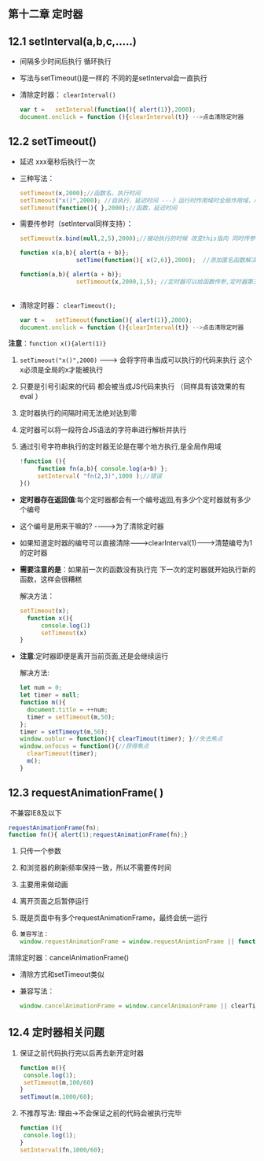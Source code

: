 ## 第十二章 定时器

## 12.1 setInterval(a,b,c,.....) 

- 间隔多少时间后执行 循环执行

- 写法与setTimeout()是一样的 不同的是setInterval会一直执行

- 清除定时器：
  			`clearInterval()`

  ```javascript
  var t =   setInterval(function(){ alert(1)},2000);
  document.onclick = function (){clearInterval(t)} -->点击清除定时器
  ```

## 12.2 setTimeout() 

- 延迟 xxx毫秒后执行一次

- 三种写法：

  ```javascript
  setTimeout(x,2000);//函数名，执行时间
  setTimeout("x()",2000); //自执行，延迟时间 ---》运行时作用域时全局作用域，局部作用域是无法访问到的
  setTimeout(function(){ },2000);//函数，延迟时间
  ```

- 需要传参时（setInterval同样支持）：

  ```javascript
  setTimeout(x.bind(null,2,5),2000);//被动执行的时候 改变this指向 同时传参  不兼容IE6，7，8
  
  function x(a,b){ alert(a + b)};
  				  setTime(function(){ x(2,6)},2000);  //添加匿名函数解决
  
  function(a,b){ alert(a + b)};
  				  setTimeout(x,2000,1,5); //定时器可以给函数传参,定时器第三个参数对应函数第一位参数以此类推,同规则适应setInterval
  	
  ```

- 清除定时器：
  			`clearTimeout();`

  ```javascript
  var t =   setTimeout(function(){ alert(1)},2000);
  document.onclick = function (){clearInterval(t)} -->点击清除定时器
  ```

**注意**：`function x(){alert(1)}`

1. `setTimeout("x()",2000)` ---> 会将字符串当成可以执行的代码来执行  这个x必须是全局的x才能被执行

2. 只要是引号引起来的代码 都会被当成JS代码来执行  （同样具有该效果的有eval ）

3. 定时器执行的间隔时间无法绝对达到零  

4. 定时器可以将一段符合JS语法的字符串进行解析并执行

5. 通过引号字符串执行的定时器无论是在哪个地方执行,是全局作用域

   ```javascript
   !function (){ 
   		function fn(a,b){ console.log(a+b) };
   		setInterval( "fn(2,3)",1000 );//错误
   }()
   ```

- **定时器存在返回值**:每个定时器都会有一个编号返回,有多少个定时器就有多少个编号
- 这个编号是用来干嘛的?   ---->为了清除定时器
- 如果知道定时器的编号可以直接清除--->clearInterval(1)--->清楚编号为1的定时器

- **需要注意的是**：如果前一次的函数没有执行完 下一次的定时器就开始执行新的函数，这样会很糟糕

  解决方法：

  ```javascript
  setTimeout(x);
  	function x(){ 
  		console.log(1)
  		setTimeout(x)
  }
  ```

  

- **注意**:定时器即便是离开当前页面,还是会继续运行

  解决方法:

  ```javascript
  let num = 0;
  let timer = null;
  function m(){
  	document.title = ++num;
  	timer = setTimeout(m,50);
  };
  timer = setTimeoyt(m,50);
  window.oublur = function(){ clearTimout(timer); }//失去焦点
  window.onfocus = function(){//获得焦点
  	clearTimeout(timer);
  	m();
  }
  ```



## 12.3 requestAnimationFrame( ) 

​	不兼容IE8及以下

```javascript
requestAnimationFrame(fn);
function fn(){ alert(1);requestAnimationFrame(fn);}
```

1. 只传一个参数

2. 和浏览器的刷新频率保持一致，所以不需要传时间

3. 主要用来做动画

4. 离开页面之后暂停运行

5. 既是页面中有多个requestAnimationFrame，最终会统一运行

6. ```javascript
   兼容写法：
   window.requestAnimationFrame = window.requestAnimtionFrame || function (fn){return setTimeout(fn,1000/60) }
   ```

清除定时器：cancelAnimationFrame()

- 清除方式和setTimeout类似

- 兼容写法：

  ```javascript
  window.cancelAnimationFrame = window.cancelAnimaionFrame || clearTimeout;
  ```



## 12.4 定时器相关问题

1. 保证之前代码执行完以后再去新开定时器

   ```javascript
   function m(){
   	console.log(1);
   	setTimeout(m,100/60)
   }
   setTimout(m,1000/60);
   ```

2. 不推荐写法:	理由->不会保证之前的代码会被执行完毕

   ```javascript
   function (){
   	console.log(1);
   }
   setInterval(fn,1000/60);
   ```

   

